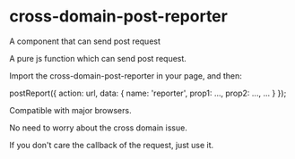 cross-domain-post-reporter
==========================

A component that can send post request

A pure js function which can send post request.

Import the cross-domain-post-reporter in your page, and then:

postReport({
    action: url,
    data: {
      name: 'reporter',
      prop1: ...,
      prop2: ...,
      ...
    }
});

Compatible with major browsers. 

No need to worry about the cross domain issue. 

If you don't care the callback of the request, just use it.
